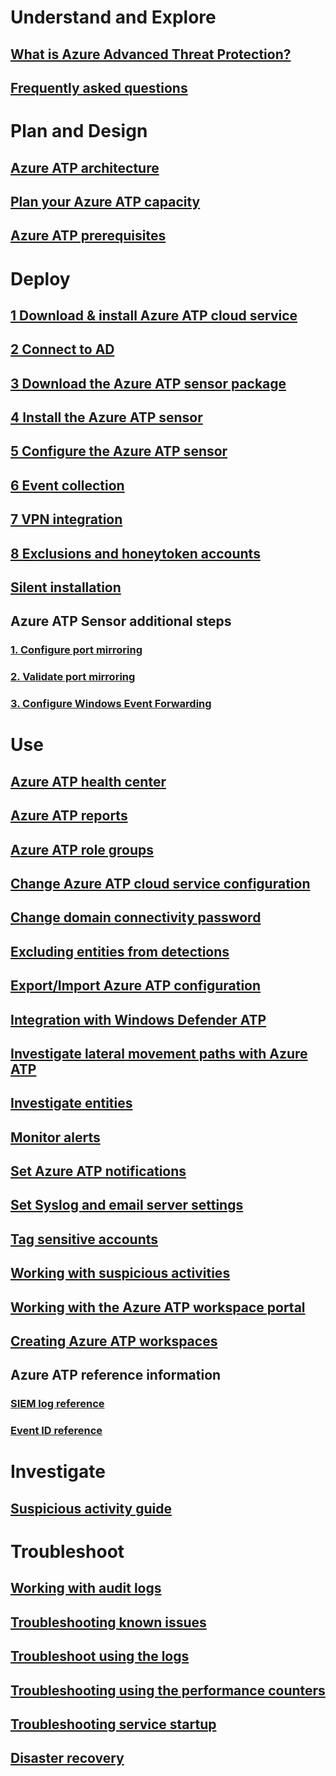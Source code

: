 # Understand and Explore
## [What is Azure Advanced Threat Protection?](what-is-atp.md)
## [Frequently asked questions](atp-technical-faq.md)
# Plan and Design
## [Azure ATP architecture](atp-architecture.md)
## [Plan your Azure ATP capacity](atp-capacity-planning.md)
## [Azure ATP prerequisites](atp-prerequisites.md)
# Deploy
## [1 Download & install Azure ATP cloud service](install-atp-step1.md)
## [2 Connect to AD](install-atp-step2.md)
## [3 Download the Azure ATP sensor package](install-atp-step3.md)
## [4 Install the Azure ATP sensor](install-atp-step4.md)
## [5 Configure the Azure ATP sensor](install-atp-step5.md)
## [6 Event collection](install-atp-step6.md)
## [7 VPN integration](vpn-integration-install-step.md)
## [8 Exclusions and honeytoken accounts](install-atp-step7.md)
## [Silent installation](ATP-silent-installation.md)
## Azure ATP Sensor additional steps
### [1. Configure port mirroring](configure-port-mirroring.md)
### [2. Validate port mirroring](validate-port-mirroring.md)
### [3. Configure Windows Event Forwarding](configure-event-collection.md)
# Use
## [Azure ATP health center](atp-health-center.md)
## [Azure ATP reports](reports.md)
## [Azure ATP role groups](atp-role-groups.md)
## [Change Azure ATP cloud service configuration](modifying-atp-center-configuration.md)
## [Change domain connectivity password](modifying-atp-config-dcpassword.md)
## [Excluding entities from detections](excluding-entities-from-detections.md)
## [Export/Import Azure ATP configuration](ATP-configuration-file.md)
## [Integration with Windows Defender ATP](integrate-wd-atp.md)
## [Investigate lateral movement paths with Azure ATP](use-case-lateral-movement-path.md)
## [Investigate entities](user-profiles.md)
## [Monitor alerts](monitoring-alerts.md)
## [Set Azure ATP notifications](setting-atp-alerts.md)
## [Set Syslog and email server settings](setting-syslog-email-server-settings.md)
## [Tag sensitive accounts](tag-sensitive-accounts.md)
## [Working with suspicious activities](working-with-suspicious-activities.md)
## [Working with the Azure ATP workspace portal](working-with-atp-console.md)
## [Creating Azure ATP workspaces](atp-workspaces.md)
## Azure ATP reference information
### [SIEM log reference](cef-format-sa.md)
### [Event ID reference](event-id-reference.md)
# Investigate
## [Suspicious activity guide](suspicious-activity-guide.md)
# Troubleshoot
## [Working with audit logs](troubleshoot-audit.md)
## [Troubleshooting known issues](troubleshooting-atp-known-errors.md)
## [Troubleshoot using the logs](troubleshooting-atp-using-logs.md)
## [Troubleshooting using the performance counters](troubleshooting-atp-using-perf-counters.md)
## [Troubleshooting service startup](troubleshooting-service-startup.md)
## [Disaster recovery](disaster-recovery.md)
